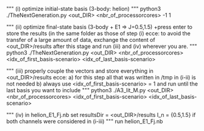 """
(i)   optimize initial-state basis (3-body: helion)
"""
python3 ./TheNextGeneration.py <out_DIR> <nbr_of_processorcores> -1 1



"""
(ii)  optimize final-state basis (3-body + E1 => J=0.5,1.5)
      +press enter to store the results (in the same folder as those of step (i)
      ecce: to avoid the transfer of a large amount of data, exchange the content of <out_DIR>/results
               after this stage and run (iii) and (iv) wherever you are.
"""
python3 ./TheNextGeneration.py <out_DIR> <nbr_of_processorcores> <idx_of_first_basis-scenario> <idx_of_last_basis-scenario>



"""
(iii) properly couple the vectors and store everything in 
      <out_DIR>/results
      ecce: a) for this step all that was written in /tmp in (i-ii) is not needed
            b) always use <idx_of_first_basis-scenario> = 1 and run until the last basis you want to include
"""
python3 ./A3_lit_M.py <out_DIR> <nbr_of_processorcores> <idx_of_first_basis-scenario> <idx_of_last_basis-scenario>



"""
(iv)  in helion_E1_Fj.nb set 
      resultsDir = <out_DIR>/results
      I_n = {0.5,1.5} if both channels were considered in (i-iii)
"""
run helion_E1_Fj.nb
